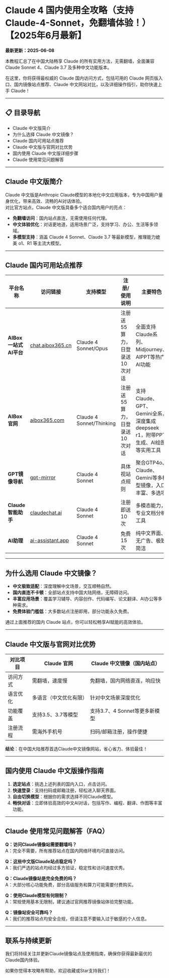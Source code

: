 # Claude 4 国内使用全攻略（支持Claude-4-Sonnet，免翻墙体验！）【2025年6月最新】

**最新更新：2025-06-08**

本教程汇总了在中国大陆畅享 Claude 的所有实用方法，无需翻墙，全面兼容 Claude Sonnet 4、Claude 3.7 及多种中文功能版本。

在这里，你将获得最权威的 Claude 国内访问方式，包括可用的 Claude 网页版入口、国内镜像站点推荐、Claude 中文网站对比，以及详细操作指引，助你快速上手 Claude！

---

## 📋 目录导航

- Claude 中文版简介
- 为什么选择 Claude 中文镜像？
- Claude 国内可用站点推荐
- Claude 中文版与官网对比优势
- 国内使用 Claude 中文版详细步骤
- Claude 使用常见问题解答

---

## Claude 中文版简介

Claude 中文版是Anthropic Claude模型的本地化中文应用版本，专为中国用户量身优化，带来高效、流畅的AI对话体验。  
对比官方站点，Claude 中文版具备多个适合国内用户的亮点：

- **免翻墙访问**：国内站点直连，无需使用任何代理。
- **中文体验优化**：对话更地道，适用场景广泛，支持学习、办公、生活等多领域。
- **多模型支持**：涵盖 Claude 4 Sonnet、Claude 3.7 等最新模型，推理能力媲美 o1、R1 等主流大模型。

---

## Claude 国内可用站点推荐

| 平台名称               | 访问链接                                                               | 支持模型                  | 注册/使用说明                         | 主要特色                                                                                 |
| ---------------------- | ---------------------------------------------------------------------- | ------------------------- | -------------------------------------- | ---------------------------------------------------------------------------------------- |
| **AIBox 一站式AI平台** | [chat.aibox365.cn](https://chat.aibox365.cn/)                         | Claude 4 Sonnet/Opus      | 注册送55算力，日登录送10次对话         | 全面支持Claude系列、Midjourney、AIPPT等热门AI功能                                        |
| **AIBox官网**          | [aibox365.com](https://aibox365.com/)                                 | Claude 4 Sonnet/Thinking  | 注册送55算力，日登录送10次对话         | 支持Claude、GPT、Gemini全系，深度集成deepseek r1，附带PPT生成、AI绘图等实用工具            |
| **GPT镜像导航**        | [gpt-mirror](https://chinese-chatgpt-mirrors.github.io/gpt-mirror/)   | Claude 4 Sonnet           | 具体视站点规则                         | 聚合GTP4o、Claude、Gemini等多模型镜像，入口丰富、多选项                                   |
| **Claude智能助手**     | [claudechat.ai](https://claudechat.ai/)                               | Claude 4 Sonnet           | 注册即送10次                          | 多模态能力，专业文档分析工具                                                              |
| **AI助理**             | [ai-assistant.app](https://ai-assistant.app/)                         | Claude 4 Sonnet           | 免费15次                              | 纯中文界面、无广告、极致简洁                                                             |

---

## 为什么选用 Claude 中文镜像？

- **中文极致适配**：深度理解中文场景，交互顺畅自然。
- **国内直连不卡顿**：全部站点支持中国大陆网络，无障碍访问。
- **丰富应用场景**：覆盖学习辅导、内容创作、代码编写、论文翻译、AI办公等多种需求。
- **免费体验门槛低**：大多数站点注册即用，部分功能永久免费。

通过上面推荐的国内 Claude 站点，你可以轻松畅享AI赋能的高效体验。

---

## Claude 中文版与官网对比优势

| 对比项目   | Claude 官网           | Claude 中文镜像（国内站点）       |
| ---------- | -------------------- | --------------------------------- |
| 访问方式   | 需翻墙，速度慢        | 免翻墙，国内网络直连，响应快      |
| 语言优化   | 多语言（中文优化有限） | 针对中文场景深度优化              |
| 功能覆盖   | 支持3.5、3.7等模型    | 支持3.7、4 Sonnet等更多新模型     |
| 注册流程   | 需海外手机号          | 扫码/邮箱注册，操作便捷           |

**结论**：在中国大陆推荐首选Claude中文镜像网站，省心省力、体验最佳！

---

## 国内使用 Claude 中文版操作指南

1. **选定站点**：挑选上述列表的国内入口，点击访问。
2. **快速登录**：支持扫码或邮箱注册，轻松进入聊天界面。
3. **自由切换模型**：根据你的需求选择不同Claude模型。
4. **畅快对话**：立即体验高效的中文AI对话，包括写作、编程、翻译、作图等丰富功能。

---

## Claude 使用常见问题解答（FAQ）

**Q：访问Claude镜像站需要翻墙吗？**  
A：完全不需要，所有推荐站点在国内网络环境均可直接访问。

**Q：这些中文版Claude站点稳定吗？**  
A：我们严选的站点均经过多方验证，稳定性和访问速度优秀。

**Q：Claude镜像站是完全免费的吗？**  
A：大部分核心功能免费，部分高级服务和算力可能需要付费购买。

**Q：使用Claude模型有何限制？**  
A：常规使用基本无限制，建议通过官网推荐镜像站体验完整功能。

**Q：镜像站安全可靠吗？**  
A：我们的推荐站点均安全合规，但请注意不要输入过于敏感的个人信息。

---

## 联系与持续更新

我们将持续关注并更新Claude镜像站点及使用指南，确保你获得最新最优的Claude国内体验。

如果你觉得本攻略有帮助，欢迎收藏或Star支持我们！
